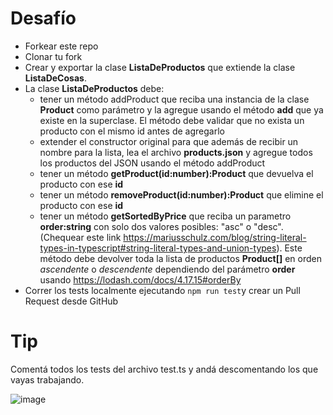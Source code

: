 # Desafío

- Forkear este repo
- Clonar tu fork
- Crear y exportar la clase **ListaDeProductos** que extiende la clase **ListaDeCosas**.
- La clase **ListaDeProductos** debe:
  - tener un método addProduct que reciba una instancia de la clase **Product** como parámetro y la agregue usando el método **add** que ya existe en la superclase. El método debe validar que no exista un producto con el mismo id antes de agregarlo
  - extender el constructor original para que además de recibir un nombre para la lista, lea el archivo **products.json** y agregue todos los productos del JSON usando el método addProduct
  - tener un método **getProduct(id:number):Product** que devuelva el producto con ese **id**
  - tener un método **removeProduct(id:number):Product** que elimine el producto con ese **id**
  - tener un método **getSortedByPrice** que reciba un parametro **order:string** con solo dos valores posibles: "asc" o "desc". (Chequear este link https://mariusschulz.com/blog/string-literal-types-in-typescript#string-literal-types-and-union-types). Este método debe devolver toda la lista de productos **Product[]** en orden _ascendente_ o _descendente_ dependiendo del parámetro **order** usando https://lodash.com/docs/4.17.15#orderBy
- Correr los tests localmente ejecutando `npm run test`y crear un Pull Request desde GitHub

# Tip

Comentá todos los tests del archivo test.ts y andá descomentando los que vayas trabajando.

![image](https://user-images.githubusercontent.com/1208547/143915400-91377ad1-aa0b-4d66-a80d-872af75ab4da.png)

